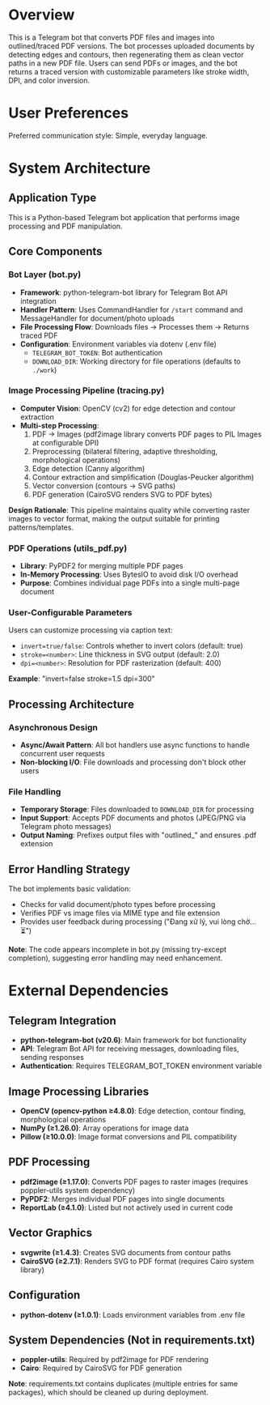 # Overview

This is a Telegram bot that converts PDF files and images into outlined/traced PDF versions. The bot processes uploaded documents by detecting edges and contours, then regenerating them as clean vector paths in a new PDF file. Users can send PDFs or images, and the bot returns a traced version with customizable parameters like stroke width, DPI, and color inversion.

# User Preferences

Preferred communication style: Simple, everyday language.

# System Architecture

## Application Type
This is a Python-based Telegram bot application that performs image processing and PDF manipulation.

## Core Components

### Bot Layer (bot.py)
- **Framework**: python-telegram-bot library for Telegram Bot API integration
- **Handler Pattern**: Uses CommandHandler for `/start` command and MessageHandler for document/photo uploads
- **File Processing Flow**: Downloads files → Processes them → Returns traced PDF
- **Configuration**: Environment variables via dotenv (.env file)
  - `TELEGRAM_BOT_TOKEN`: Bot authentication
  - `DOWNLOAD_DIR`: Working directory for file operations (defaults to `./work`)

### Image Processing Pipeline (tracing.py)
- **Computer Vision**: OpenCV (cv2) for edge detection and contour extraction
- **Multi-step Processing**:
  1. PDF → Images (pdf2image library converts PDF pages to PIL Images at configurable DPI)
  2. Preprocessing (bilateral filtering, adaptive thresholding, morphological operations)
  3. Edge detection (Canny algorithm)
  4. Contour extraction and simplification (Douglas-Peucker algorithm)
  5. Vector conversion (contours → SVG paths)
  6. PDF generation (CairoSVG renders SVG to PDF bytes)

**Design Rationale**: This pipeline maintains quality while converting raster images to vector format, making the output suitable for printing patterns/templates.

### PDF Operations (utils_pdf.py)
- **Library**: PyPDF2 for merging multiple PDF pages
- **In-Memory Processing**: Uses BytesIO to avoid disk I/O overhead
- **Purpose**: Combines individual page PDFs into a single multi-page document

### User-Configurable Parameters
Users can customize processing via caption text:
- `invert=true/false`: Controls whether to invert colors (default: true)
- `stroke=<number>`: Line thickness in SVG output (default: 2.0)
- `dpi=<number>`: Resolution for PDF rasterization (default: 400)

**Example**: "invert=false stroke=1.5 dpi=300"

## Processing Architecture

### Asynchronous Design
- **Async/Await Pattern**: All bot handlers use async functions to handle concurrent user requests
- **Non-blocking I/O**: File downloads and processing don't block other users

### File Handling
- **Temporary Storage**: Files downloaded to `DOWNLOAD_DIR` for processing
- **Input Support**: Accepts PDF documents and photos (JPEG/PNG via Telegram photo messages)
- **Output Naming**: Prefixes output files with "outlined_" and ensures .pdf extension

## Error Handling Strategy
The bot implements basic validation:
- Checks for valid document/photo types before processing
- Verifies PDF vs image files via MIME type and file extension
- Provides user feedback during processing ("Đang xử lý, vui lòng chờ...⏳")

**Note**: The code appears incomplete in bot.py (missing try-except completion), suggesting error handling may need enhancement.

# External Dependencies

## Telegram Integration
- **python-telegram-bot (v20.6)**: Main framework for bot functionality
- **API**: Telegram Bot API for receiving messages, downloading files, sending responses
- **Authentication**: Requires TELEGRAM_BOT_TOKEN environment variable

## Image Processing Libraries
- **OpenCV (opencv-python ≥4.8.0)**: Edge detection, contour finding, morphological operations
- **NumPy (≥1.26.0)**: Array operations for image data
- **Pillow (≥10.0.0)**: Image format conversions and PIL compatibility

## PDF Processing
- **pdf2image (≥1.17.0)**: Converts PDF pages to raster images (requires poppler-utils system dependency)
- **PyPDF2**: Merges individual PDF pages into single documents
- **ReportLab (≥4.1.0)**: Listed but not actively used in current code

## Vector Graphics
- **svgwrite (≥1.4.3)**: Creates SVG documents from contour paths
- **CairoSVG (≥2.7.1)**: Renders SVG to PDF format (requires Cairo system library)

## Configuration
- **python-dotenv (≥1.0.1)**: Loads environment variables from .env file

## System Dependencies (Not in requirements.txt)
- **poppler-utils**: Required by pdf2image for PDF rendering
- **Cairo**: Required by CairoSVG for PDF generation

**Note**: requirements.txt contains duplicates (multiple entries for same packages), which should be cleaned up during deployment.